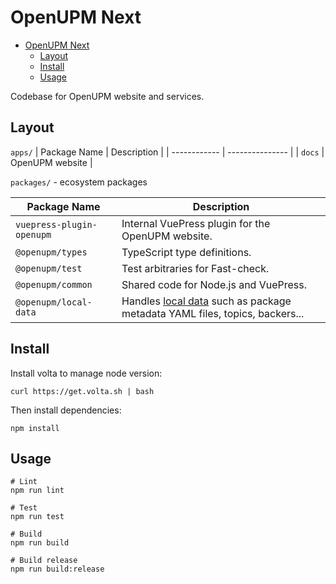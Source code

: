 # OpenUPM Next

- [OpenUPM Next](#openupm-next)
  - [Layout](#layout)
  - [Install](#install)
  - [Usage](#usage)

Codebase for OpenUPM website and services.

## Layout

`apps/`
| Package Name | Description     |
| ------------ | --------------- |
| `docs`       | OpenUPM website |

`packages/` - ecosystem packages

| Package Name              | Description                                                                                                                       |
| ------------------------- | --------------------------------------------------------------------------------------------------------------------------------- |
| `vuepress-plugin-openupm` | Internal VuePress plugin for the OpenUPM website.                                                                                 |
| `@openupm/types`          | TypeScript type definitions.                                                                                                      |
| `@openupm/test`           | Test arbitraries for Fast-check.                                                                                                  |
| `@openupm/common`         | Shared code for Node.js and VuePress.                                                                                             |
| `@openupm/local-data`     | Handles [local data](https://github.com/openupm/openupm/tree/master/data) such as package metadata YAML files, topics, backers... |

## Install

Install volta to manage node version:

```
curl https://get.volta.sh | bash
```

Then install dependencies:

```
npm install
```

## Usage

```
# Lint
npm run lint

# Test
npm run test

# Build
npm run build

# Build release
npm run build:release
```